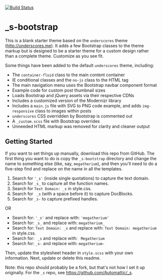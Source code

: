 [![Build Status](https://travis-ci.org/Automattic/_s.svg?branch=master)](https://travis-ci.org/Automattic/_s)

_s-bootstrap
============

This is a blank starter theme based on the `underscores` theme (http://underscores.me). It adds a few Bootstrap classes to the theme markup but is designed to be a starter theme for a custom design rather than a complete theme. Customize as you see fit.

Some things have been added to the default `underscores` theme, including:

* The `container-fluid` class to the main content container
* IE conditional classes and the `no-js` class to the HTML tag
* The main navigation menu uses the Bootstrap navbar component format
* Example code for custom post thumbnail sizes
* Loads Bootstrap and jQuery assets via their respective CDNs
* Includes a customized version of the Modernizr library
* Includes a `main.js` file with SVG to PNG code example, and adds `img-responsive` class to images within posts
* `underscores` CSS overridden by Bootstrap is commented out
* A `_custom.scss` file with Bootstrap overrides
* Unneeded HTML markup was removed for clarity and cleaner output

Getting Started
---------------

If you want to set things up manually, download this repo from GitHub. The first thing you want to do is copy the `_s-bootstrap` directory and change the name to something else (like, say, `megatherium`), and then you'll need to do a five-step find and replace on the name in all the templates.

1. Search for `'_s'` (inside single quotations) to capture the text domain.
2. Search for `_s_` to capture all the function names.
3. Search for `Text Domain: _s` in style.css.
4. Search for <code>&nbsp;_s</code> (with a space before it) to capture DocBlocks.
5. Search for `_s-` to capture prefixed handles.

OR

* Search for: `'_s'` and replace with: `'megatherium'`
* Search for: `_s_` and replace with: `megatherium_`
* Search for: `Text Domain: _s` and replace with: `Text Domain: megatherium` in style.css.
* Search for: <code>&nbsp;_s</code> and replace with: <code>&nbsp;Megatherium</code>
* Search for: `_s-` and replace with: `megatherium-`

Then, update the stylesheet header in `style.scss` with your own information. Next, update or delete this readme.

Note: this repo should probably be a fork, but that's not how I set it up originally. For the `_s` repo, see https://github.com/Automattic/_s.